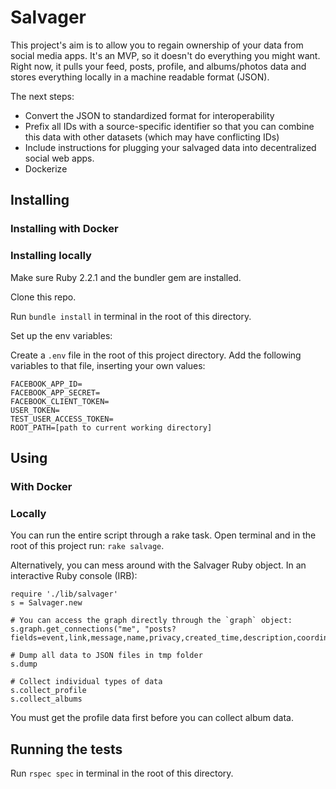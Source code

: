 # Salvager

This project's aim is to allow you to regain ownership of your data from social media apps. It's an MVP, so it doesn't
do everything you might want. Right now, it pulls your feed, posts, profile, and albums/photos data and stores
everything locally in a machine readable format (JSON).

The next steps:

* Convert the JSON to standardized format for interoperability
* Prefix all IDs with a source-specific identifier so that you can combine this data with other datasets (which
may have conflicting IDs)
* Include instructions for plugging your salvaged data into decentralized social web apps.
* Dockerize

## Installing

### Installing with Docker

### Installing locally
Make sure Ruby 2.2.1 and the bundler gem are installed.

Clone this repo.

Run `bundle install` in terminal in the root of this directory.

Set up the env variables:

Create a `.env` file in the root of this project directory.
Add the following variables to that file, inserting your own values:

    FACEBOOK_APP_ID=
    FACEBOOK_APP_SECRET=
    FACEBOOK_CLIENT_TOKEN=
    USER_TOKEN=
    TEST_USER_ACCESS_TOKEN=
    ROOT_PATH=[path to current working directory]


## Using

### With Docker

### Locally
You can run the entire script through a rake task. Open terminal and in the root of this project run: `rake salvage`.

Alternatively, you can mess around with the Salvager Ruby object. In an interactive Ruby console (IRB):

    require './lib/salvager'
    s = Salvager.new
    
    # You can access the graph directly through the `graph` object:
    s.graph.get_connections("me", "posts?fields=event,link,message,name,privacy,created_time,description,coordinates,source,likes&limit=200")
    
    # Dump all data to JSON files in tmp folder
    s.dump
     
    # Collect individual types of data
    s.collect_profile
    s.collect_albums
    
You must get the profile data first before you can collect album data.

## Running the tests

Run `rspec spec` in terminal in the root of this directory.